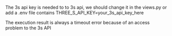 The 3s api key is needed to to 3s api, we should change it in the views.py or add a .env file contains THREE_S_API_KEY=your_3s_api_key_here

The execution result is always a timeout error because of an access problem to the 3s API
